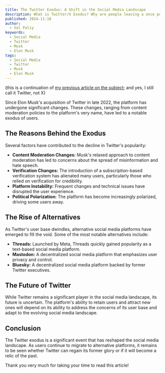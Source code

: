 ```yaml
---
title: The Twitter Exodus: A Shift in the Social Media Landscape
description: What is Twitter/X Exodus? Why are people leaving a once popular social media platform? I blaame Elon Musk, and I am not alone.
published: 2024-11-18
author:
  - Val Paliy
keywords:
  - Social Media
  - Twitter
  - Musk
  - Elon Musk
tags:
  - Social Media
  - Twitter
  - Musk
  - Elon Musk
---
```


(this is a continuation of [my previous article on the subject](https://valticus.pro/posts/why-i-no-longer-use-twitter-to-promote-my-services/); and yes, I still call it Twitter, not X)

Since Elon Musk's acquisition of Twitter in late 2022, the platform has undergone significant changes. These changes, ranging from content moderation policies to the platform's very name, have led to a notable exodus of users.

## The Reasons Behind the Exodus

Several factors have contributed to the decline in Twitter's popularity:

- **Content Moderation Changes:** Musk's relaxed approach to content moderation has led to concerns about the spread of misinformation and hate speech.
- **Verification Changes:** The introduction of a subscription-based verification system has alienated many users, particularly those who relied on verification for credibility.
- **Platform Instability:** Frequent changes and technical issues have disrupted the user experience.
- **Political Polarization:** The platform has become increasingly polarized, driving some users away.

## The Rise of Alternatives

As Twitter's user base dwindles, alternative social media platforms have emerged to fill the void. Some of the most notable alternatives include:

- **Threads:** Launched by Meta, Threads quickly gained popularity as a text-based social media platform.
- **Mastodon:** A decentralized social media platform that emphasizes user privacy and control.
- **Bluesky:** A decentralized social media platform backed by former Twitter executives.

## The Future of Twitter

While Twitter remains a significant player in the social media landscape, its future is uncertain. The platform's ability to retain users and attract new ones will depend on its ability to address the concerns of its user base and adapt to the evolving social media landscape.

## Conclusion

The Twitter exodus is a significant event that has reshaped the social media landscape. As users continue to migrate to alternative platforms, it remains to be seen whether Twitter can regain its former glory or if it will become a relic of the past.

Thank you very much for taking your time to read this article!
